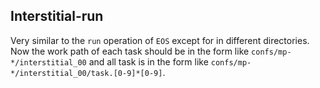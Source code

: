 ## Interstitial-run

Very similar to the `run` operation of `EOS` except for in different directories. Now the work path of each task should be in the form like `confs/mp-*/interstitial_00` and all task is in the form like `confs/mp-*/interstitial_00/task.[0-9]*[0-9]`.
